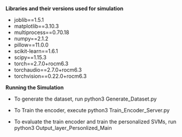 **Libraries and their versions used for simulation**

- joblib==1.5.1
- matplotlib==3.10.3
- multiprocess==0.70.18
- numpy==2.1.2
- pillow==11.0.0
- scikit-learn==1.6.1
- scipy==1.15.3
- torch==2.7.0+rocm6.3
- torchaudio==2.7.0+rocm6.3
- torchvision==0.22.0+rocm6.3

**Running the Simulation**

- To generate the dataset, run python3 Generate_Dataset.py

- To Train the encoder, execute python3 Train_Encoder_Server.py

- To evaluate the train encoder and train the personalized SVMs, run python3 Output_layer_Personlized_Main

